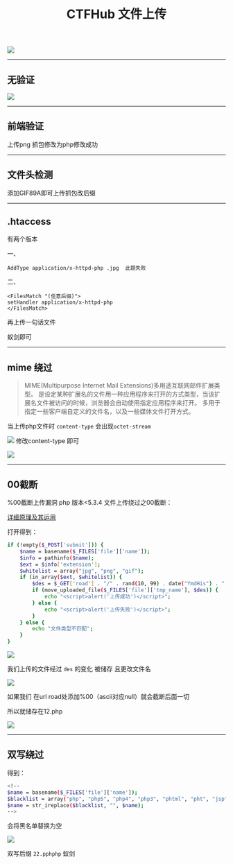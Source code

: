 ﻿---
title: CTFHub 文件上传
categories: ctf题目
---
![](https://img-blog.csdnimg.cn/20210311225714341.png?x-oss-process=image/watermark,type_ZmFuZ3poZW5naGVpdGk,shadow_10,text_aHR0cHM6Ly9ibG9nLmNzZG4ubmV0L3FxXzUzMjYzNzg5,size_16,color_FFFFFF,t_70#pic_center)

<!--more-->
---
## 无验证
![](https://img-blog.csdnimg.cn/20210311225734667.png?x-oss-process=image/watermark,type_ZmFuZ3poZW5naGVpdGk,shadow_10,text_aHR0cHM6Ly9ibG9nLmNzZG4ubmV0L3FxXzUzMjYzNzg5,size_16,color_FFFFFF,t_70#pic_center)

---
## 前端验证
上传png 抓包修改为php修改成功

---
## 文件头检测
添加GIF89A即可上传抓包改后缀

---
## .htaccess
有两个版本

一、
```
AddType application/x-httpd-php .jpg  此题失败
```

二、
```
<FilesMatch "(任意后缀)">
setHandler application/x-httpd-php
</FilesMatch>

```
再上传一句话文件

蚁剑即可

---
## mime 绕过


>MIME(Multipurpose Internet Mail Extensions)多用途互联网邮件扩展类型。
>是设定某种扩展名的文件用一种应用程序来打开的方式类型，当该扩展名文件被访问的时候，浏览器会自动使用指定应用程序来打开。
>多用于指定一些客户端自定义的文件名，以及一些媒体文件打开方式。

当上传php文件时 `content-type` 会出现`octet-stream`

![](https://img-blog.csdnimg.cn/20210311230053143.png?x-oss-process=image/watermark,type_ZmFuZ3poZW5naGVpdGk,shadow_10,text_aHR0cHM6Ly9ibG9nLmNzZG4ubmV0L3FxXzUzMjYzNzg5,size_16,color_FFFFFF,t_70#pic_center)
修改content-type 即可

![](https://img-blog.csdnimg.cn/20210311230113477.png?x-oss-process=image/watermark,type_ZmFuZ3poZW5naGVpdGk,shadow_10,text_aHR0cHM6Ly9ibG9nLmNzZG4ubmV0L3FxXzUzMjYzNzg5,size_16,color_FFFFFF,t_70#pic_center)

---
## 00截断
%00截断上传漏洞 php 版本<5.3.4  文件上传绕过之00截断：

[详细原理及其运用](https://blog.csdn.net/weixin_44840696/article/details/90581104)

打开得到：

```bash
if (!empty($_POST['submit'])) {
    $name = basename($_FILES['file']['name']);
    $info = pathinfo($name);
    $ext = $info['extension'];
    $whitelist = array("jpg", "png", "gif");
    if (in_array($ext, $whitelist)) {
        $des = $_GET['road'] . "/" . rand(10, 99) . date("YmdHis") . "." . $ext;
        if (move_uploaded_file($_FILES['file']['tmp_name'], $des)) {
            echo "<script>alert('上传成功')</script>";
        } else {
            echo "<script>alert('上传失败')</script>";
        }
    } else {
        echo "文件类型不匹配";
    }
}

```

![](https://img-blog.csdnimg.cn/2021031123030371.png#pic_center)

我们上传的文件经过 `des` 的变化 被储存 且更改文件名

![](https://img-blog.csdnimg.cn/20210311230330893.png#pic_center)

如果我们 在url road处添加%00（ascii对应null）就会截断后面一切

所以就储存在12.php

![](https://img-blog.csdnimg.cn/2021031123034882.png?x-oss-process=image/watermark,type_ZmFuZ3poZW5naGVpdGk,shadow_10,text_aHR0cHM6Ly9ibG9nLmNzZG4ubmV0L3FxXzUzMjYzNzg5,size_16,color_FFFFFF,t_70#pic_center)


---
## 双写绕过

得到：

```bash
<!--
$name = basename($_FILES['file']['name']);
$blacklist = array("php", "php5", "php4", "php3", "phtml", "pht", "jsp", "jspa", "jspx", "jsw", "jsv", "jspf", "jtml", "asp", "aspx", "asa", "asax", "ascx", "ashx", "asmx", "cer", "swf", "htaccess", "ini");
$name = str_ireplace($blacklist, "", $name);
-->

```
会将黑名单替换为空

![](https://img-blog.csdnimg.cn/20210311230513940.png#pic_center)

双写后缀  `22.pphphp`  蚁剑



